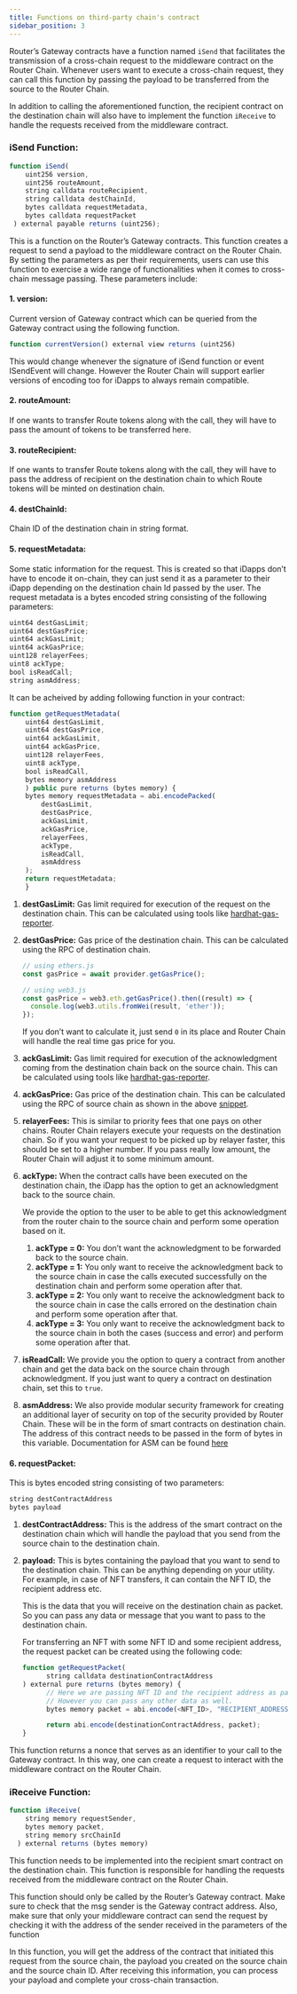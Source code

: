 ```yaml
---
title: Functions on third-party chain's contract
sidebar_position: 3
---
```


Router’s Gateway contracts have a function named `iSend` that facilitates the transmission of a cross-chain request to the middleware contract on the Router Chain. Whenever users want to execute a cross-chain request, they can call this function by passing the payload to be transferred from the source to the Router Chain.

In addition to calling the aforementioned function, the recipient contract on the destination chain will also have to implement the function `iReceive` to handle the requests received from the middleware contract.

### iSend Function:

```javascript
function iSend(
    uint256 version,
    uint256 routeAmount,
    string calldata routeRecipient,
    string calldata destChainId,
    bytes calldata requestMetadata,
    bytes calldata requestPacket
 ) external payable returns (uint256);
```

This is a function on the Router’s Gateway contracts. This function creates a request to send a payload to the middleware contract on the Router Chain. By setting the parameters as per their requirements, users can use this function to exercise a wide range of functionalities when it comes to cross-chain message passing. These parameters include:

#### **1. version:**

Current version of Gateway contract which can be queried from the Gateway contract using the following function.

```javascript
function currentVersion() external view returns (uint256)
```

This would change whenever the signature of iSend function or event ISendEvent will change. However the Router Chain will support earlier versions of encoding too for iDapps to always remain compatible.

#### **2. routeAmount:**

If one wants to transfer Route tokens along with the call, they will have to pass the amount of tokens to be transferred here.

#### **3. routeRecipient:**

If one wants to transfer Route tokens along with the call, they will have to pass the address of recipient on the destination chain to which Route tokens will be minted on destination chain.

#### **4. destChainId:**

Chain ID of the destination chain in string format.

#### **5. requestMetadata:**

Some static information for the request. This is created so that iDapps don’t have to encode it on-chain, they can just send it as a parameter to their iDapp depending on the destination chain Id passed by the user. The request metadata is a bytes encoded string consisting of the following parameters:

```javascript
uint64 destGasLimit;
uint64 destGasPrice;
uint64 ackGasLimit;
uint64 ackGasPrice;
uint128 relayerFees;
uint8 ackType;
bool isReadCall;
string asmAddress;
```

It can be acheived by adding following function in your contract:

```javascript
function getRequestMetadata(
    uint64 destGasLimit,
    uint64 destGasPrice,
    uint64 ackGasLimit,
    uint64 ackGasPrice,
    uint128 relayerFees,
    uint8 ackType,
    bool isReadCall,
    bytes memory asmAddress
    ) public pure returns (bytes memory) {
    bytes memory requestMetadata = abi.encodePacked(
        destGasLimit,
        destGasPrice,
        ackGasLimit,
        ackGasPrice,
        relayerFees,
        ackType,
        isReadCall,
        asmAddress
    );
    return requestMetadata;
    }
```

1. **destGasLimit:** Gas limit required for execution of the request on the destination chain. This can be calculated using tools like [hardhat-gas-reporter](https://www.npmjs.com/package/hardhat-gas-reporter).
2. **destGasPrice:** Gas price of the destination chain. This can be calculated using the RPC of destination chain.

   ```jsx
   // using ethers.js
   const gasPrice = await provider.getGasPrice();

   // using web3.js
   const gasPrice = web3.eth.getGasPrice().then((result) => {
     console.log(web3.utils.fromWei(result, 'ether'));
   });
   ```

   If you don’t want to calculate it, just send `0` in its place and Router Chain will handle the real time gas price for you.

3. **ackGasLimit:** Gas limit required for execution of the acknowledgment coming from the destination chain back on the source chain. This can be calculated using tools like [hardhat-gas-reporter](https://www.npmjs.com/package/hardhat-gas-reporter).
4. **ackGasPrice:** Gas price of the destination chain. This can be calculated using the RPC of source chain as shown in the above [snippet](https://www.notion.so/EVM-to-Other-Chain-Flow-de922b13e0fa4d7b8c3c24590ff8ef65).
5. **relayerFees:** This is similar to priority fees that one pays on other chains. Router Chain relayers execute your requests on the destination chain. So if you want your request to be picked up by relayer faster, this should be set to a higher number. If you pass really low amount, the Router Chain will adjust it to some minimum amount.
6. **ackType:** When the contract calls have been executed on the destination chain, the iDapp has the option to get an acknowledgment back to the source chain.

   We provide the option to the user to be able to get this acknowledgment from the router chain to the source chain and perform some operation based on it.

   1. **ackType = 0:** You don’t want the acknowledgment to be forwarded back to the source chain.
   2. **ackType = 1:** You only want to receive the acknowledgment back to the source chain in case the calls executed successfully on the destination chain and perform some operation after that.
   3. **ackType = 2:** You only want to receive the acknowledgment back to the source chain in case the calls errored on the destination chain and perform some operation after that.
   4. **ackType = 3:** You only want to receive the acknowledgment back to the source chain in both the cases (success and error) and perform some operation after that.

7. **isReadCall:** We provide you the option to query a contract from another chain and get the data back on the source chain through acknowledgment. If you just want to query a contract on destination chain, set this to `true`.
8. **asmAddress:** We also provide modular security framework for creating an additional layer of security on top of the security provided by Router Chain. These will be in the form of smart contracts on destination chain. The address of this contract needs to be passed in the form of bytes in this variable. Documentation for ASM can be found [here](../../crosstalk/understanding-crosstalk/additionalSecurityModule.md)

#### **6. requestPacket:**

This is bytes encoded string consisting of two parameters:

```javascript
string destContractAddress
bytes payload
```

1. **destContractAddress:** This is the address of the smart contract on the destination chain which will handle the payload that you send from the source chain to the destination chain.
2. **payload:** This is bytes containing the payload that you want to send to the destination chain. This can be anything depending on your utility. For example, in case of NFT transfers, it can contain the NFT ID, the recipient address etc.

   This is the data that you will receive on the destination chain as packet. So you can pass any data or message that you want to pass to the destination chain.

   For transferring an NFT with some NFT ID and some recipient address, the request packet can be created using the following code:

   ```javascript
   function getRequestPacket(
         string calldata destinationContractAddress
   ) external pure returns (bytes memory) {
         // Here we are passing NFT ID and the recipient address as packet.
         // However you can pass any other data as well.
         bytes memory packet = abi.encode(<NFT_ID>, "RECIPIENT_ADDRESS");

         return abi.encode(destinationContractAddress, packet);
   }
   ```

This function returns a nonce that serves as an identifier to your call to the Gateway contract. In this way, one can create a request to interact with the middleware contract on the Router Chain.

### iReceive Function:

```jsx
function iReceive(
    string memory requestSender,
    bytes memory packet,
    string memory srcChainId
  ) external returns (bytes memory)
```

This function needs to be implemented into the recipient smart contract on the destination chain. This function is responsible for handling the requests received from the middleware contract on the Router Chain.

This function should only be called by the Router’s Gateway contract. Make sure to check that the msg sender is the Gateway contract address. Also, make sure that only your middleware contract can send the request by checking it with the address of the sender received in the parameters of the function

In this function, you will get the address of the contract that initiated this request from the source chain, the payload you created on the source chain and the source chain ID. After receiving this information, you can process your payload and complete your cross-chain transaction.
